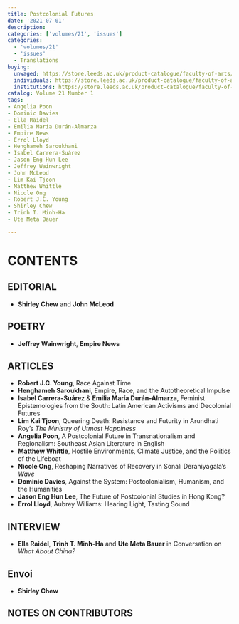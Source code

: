 ```yaml
---
title: Postcolonial Futures
date: '2021-07-01'
description:
categories: ['volumes/21', 'issues']
categories:
  - 'volumes/21'
  - 'issues'
  - Translations
buying:
  unwaged: https://store.leeds.ac.uk/product-catalogue/faculty-of-arts/moving-worlds-sales-for-studentsunwaged/moving-worlds-issue-202-postcolonial-futures-studentsunwaged
  individuals: https://store.leeds.ac.uk/product-catalogue/faculty-of-arts/moving-worlds-sales-for-individuals/moving-worlds-issue-202-postcolonial-futures-individuals
  institutions: https://store.leeds.ac.uk/product-catalogue/faculty-of-arts/moving-worlds-sales-for-institutions/moving-worlds-issue-202-postcolonial-futures-institutions
catalog: Volume 21 Number 1
tags:
- Angelia Poon
- Dominic Davies
- Ella Raidel
- Emilia María Durán-Almarza
- Empire News
- Errol Lloyd
- Henghameh Saroukhani
- Isabel Carrera-Suárez
- Jason Eng Hun Lee
- Jeffrey Wainwright
- John McLeod
- Lim Kai Tjoon
- Matthew Whittle
- Nicole Ong
- Robert J.C. Young
- Shirley Chew
- Trinh T. Minh-Ha
- Ute Meta Bauer

---
```


# CONTENTS

## EDITORIAL

- **Shirley Chew** and **John McLeod**

## POETRY 
 
- **Jeffrey Wainwright**,  **Empire News**

## ARTICLES

- **Robert J.C. Young**,  Race Against Time
- **Henghameh Saroukhani**,  Empire, Race, and the Autotheoretical Impulse
- **Isabel Carrera-Suárez** & **Emilia María Durán-Almarza**,  Feminist Epistemologies from the South: Latin American Activisms and Decolonial Futures
- **Lim Kai Tjoon**,  Queering Death: Resistance and Futurity in Arundhati Roy’s _The Ministry of Utmost Happiness_
- **Angelia Poon**,  A Postcolonial Future in Transnationalism and Regionalism: Southeast Asian Literature in English
- **Matthew Whittle**,  Hostile Environments, Climate Justice, and the Politics of the Lifeboat
- **Nicole Ong**,  Reshaping Narratives of Recovery in Sonali Deraniyagala’s _Wave_
- **Dominic Davies**,  Against the System: Postcolonialism, Humanism, and the Humanities
- **Jason Eng Hun Lee**,  The Future of Postcolonial Studies in Hong Kong?
- **Errol Lloyd**,  Aubrey Williams:  Hearing Light, Tasting Sound

## INTERVIEW

- **Ella Raidel**,  **Trinh T. Minh-Ha** and **Ute Meta Bauer** in Conversation on _What About China?_ 

## Envoi	

- **Shirley Chew**

## NOTES ON CONTRIBUTORS
